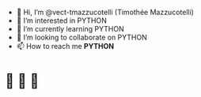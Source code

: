 - 👋 Hi, I’m @vect-tmazzucotelli (Timothée Mazzucotelli)
- 👀 I’m interested in PYTHON
- 🌱 I’m currently learning PYTHON
- 💞️ I’m looking to collaborate on PYTHON
- 📫 How to reach me **PYTHON**

# :snake: :snake: :snake:
